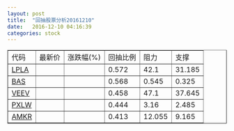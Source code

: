 ```yaml
---
layout: post
title:  "回抽股票分析20161210"
date:   2016-12-10 04:16:39
categories: stock
---
```

<script type="text/javascript">
var stockList = []
stockList.push('gb_lpla');
stockList.push('gb_bas');
stockList.push('gb_veev');
stockList.push('gb_pxlw');
stockList.push('gb_amkr');
</script>
<table border="1">
 <tr>
 <td>代码</td>
 <td>最新价</td>
 <td>涨跌幅(%)</td>
 <td>回抽比例</td>
 <td>阻力</td>
 <td>支撑</td>
</tr>
  <tr id="lpla">
  <td><a href="http://stock.finance.sina.com.cn/usstock/quotes/LPLA.html" target="_blank">LPLA</a></td><td></td><td></td><td>0.572</td><td>42.1</td><td>31.185</td></tr>
  <tr id="bas">
  <td><a href="http://stock.finance.sina.com.cn/usstock/quotes/BAS.html" target="_blank">BAS</a></td><td></td><td></td><td>0.568</td><td>0.545</td><td>0.325</td></tr>
  <tr id="veev">
  <td><a href="http://stock.finance.sina.com.cn/usstock/quotes/VEEV.html" target="_blank">VEEV</a></td><td></td><td></td><td>0.458</td><td>47.1</td><td>37.645</td></tr>
  <tr id="pxlw">
  <td><a href="http://stock.finance.sina.com.cn/usstock/quotes/PXLW.html" target="_blank">PXLW</a></td><td></td><td></td><td>0.444</td><td>3.16</td><td>2.485</td></tr>
  <tr id="amkr">
  <td><a href="http://stock.finance.sina.com.cn/usstock/quotes/AMKR.html" target="_blank">AMKR</a></td><td></td><td></td><td>0.413</td><td>12.055</td><td>9.165</td></tr>
</table>
